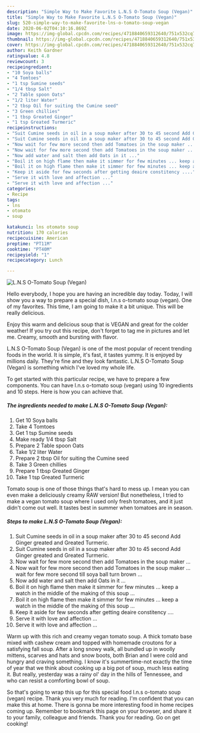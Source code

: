 ```yaml
---
description: "Simple Way to Make Favorite L.N.S O-Tomato Soup (Vegan)"
title: "Simple Way to Make Favorite L.N.S O-Tomato Soup (Vegan)"
slug: 520-simple-way-to-make-favorite-lns-o-tomato-soup-vegan
date: 2020-06-02T04:10:16.869Z
image: https://img-global.cpcdn.com/recipes/4718840659312640/751x532cq70/lns-o-tomato-soup-vegan-recipe-main-photo.jpg
thumbnail: https://img-global.cpcdn.com/recipes/4718840659312640/751x532cq70/lns-o-tomato-soup-vegan-recipe-main-photo.jpg
cover: https://img-global.cpcdn.com/recipes/4718840659312640/751x532cq70/lns-o-tomato-soup-vegan-recipe-main-photo.jpg
author: Keith Gardner
ratingvalue: 4.8
reviewcount: 3
recipeingredient:
- "10 Soya balls"
- "4 Tomtoes"
- "1 tsp Sumine seeds"
- "1/4 tbsp Salt"
- "2 Table spoon Oats"
- "1/2 liter Water"
- "2 tbsp Oil for suiting the Cumine seed"
- "3 Green chillies"
- "1 tbsp Greated Ginger"
- "1 tsp Greated Turmeric"
recipeinstructions:
- "Suit Cumine seeds in oil in a soup maker after 30 to 45 second Add Ginger greated and  Greated Turmeric."
- "Suit Cumine seeds in oil in a soup maker after 30 to 45 second Add Ginger greated and  Greated Turmeric."
- "Now wait for few more second then add Tomatoes in the soup maker ..."
- "Now wait for few more second then add Tomatoes in the soup maker ... wait for few more second till soya ball turn brown ..."
- "Now add water and salt then add Oats in it ..."
- "Boil it on high flame then make it simmer for few minutes ... keep a watch in the middle of the making of this soup ..."
- "Boil it on high flame then make it simmer for few minutes ... keep a watch in the middle of the making of this soup ..."
- "Keep it aside for few seconds after getting deaire constitency ...."
- "Serve it with love and affection ..."
- "Serve it with love and affection ..."
categories:
- Recipe
tags:
- lns
- otomato
- soup

katakunci: lns otomato soup 
nutrition: 170 calories
recipecuisine: American
preptime: "PT11M"
cooktime: "PT40M"
recipeyield: "1"
recipecategory: Lunch

---
```



![L.N.S O-Tomato Soup (Vegan)](https://img-global.cpcdn.com/recipes/4718840659312640/751x532cq70/lns-o-tomato-soup-vegan-recipe-main-photo.jpg)

Hello everybody, I hope you are having an incredible day today. Today, I will show you a way to prepare a special dish, l.n.s o-tomato soup (vegan). One of my favorites. This time, I am going to make it a bit unique. This will be really delicious.

Enjoy this warm and delicious soup that is VEGAN and great for the colder weather! If you try out this recipe, don&#39;t forget to tag me in pictures and let me. Creamy, smooth and bursting with flavor.

L.N.S O-Tomato Soup (Vegan) is one of the most popular of recent trending foods in the world. It is simple, it's fast, it tastes yummy. It is enjoyed by millions daily. They're fine and they look fantastic. L.N.S O-Tomato Soup (Vegan) is something which I've loved my whole life.


To get started with this particular recipe, we have to prepare a few components. You can have l.n.s o-tomato soup (vegan) using 10 ingredients and 10 steps. Here is how you can achieve that.

<!--inarticleads1-->

##### The ingredients needed to make L.N.S O-Tomato Soup (Vegan):

1. Get 10 Soya balls
1. Take 4 Tomtoes
1. Get 1 tsp Sumine seeds
1. Make ready 1/4 tbsp Salt
1. Prepare 2 Table spoon Oats
1. Take 1/2 liter Water
1. Prepare 2 tbsp Oil for suiting the Cumine seed
1. Take 3 Green chillies
1. Prepare 1 tbsp Greated Ginger
1. Take 1 tsp Greated Turmeric


Tomato soup is one of those things that&#39;s hard to mess up. I mean you can even make a deliciously creamy RAW version! But nonetheless, I tried to make a vegan tomato soup where I used only fresh tomatoes, and it just didn&#39;t come out well. It tastes best in summer when tomatoes are in season. 

<!--inarticleads2-->

##### Steps to make L.N.S O-Tomato Soup (Vegan):

1. Suit Cumine seeds in oil in a soup maker after 30 to 45 second Add Ginger greated and  Greated Turmeric.
1. Suit Cumine seeds in oil in a soup maker after 30 to 45 second Add Ginger greated and  Greated Turmeric.
1. Now wait for few more second then add Tomatoes in the soup maker ...
1. Now wait for few more second then add Tomatoes in the soup maker ... wait for few more second till soya ball turn brown ...
1. Now add water and salt then add Oats in it ...
1. Boil it on high flame then make it simmer for few minutes ... keep a watch in the middle of the making of this soup ...
1. Boil it on high flame then make it simmer for few minutes ... keep a watch in the middle of the making of this soup ...
1. Keep it aside for few seconds after getting deaire constitency ....
1. Serve it with love and affection ...
1. Serve it with love and affection ...


Warm up with this rich and creamy vegan tomato soup. A thick tomato base mixed with cashew cream and topped with homemade croutons for a satisfying fall soup. After a long snowy walk, all bundled up in woolly mittens, scarves and hats and snow boots, both Brian and I were cold and hungry and craving something. I know it&#39;s summertime-not exactly the time of year that we think about cooking up a big pot of soup, much less eating it. But really, yesterday was a rainy ol&#39; day in the hills of Tennessee, and who can resist a comforting bowl of soup. 

So that's going to wrap this up for this special food l.n.s o-tomato soup (vegan) recipe. Thank you very much for reading. I'm confident that you can make this at home. There is gonna be more interesting food in home recipes coming up. Remember to bookmark this page on your browser, and share it to your family, colleague and friends. Thank you for reading. Go on get cooking!
